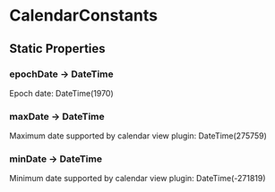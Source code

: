 # CalendarConstants

## Static Properties

### epochDate -> DateTime

Epoch date: DateTime(1970)

### maxDate -> DateTime

Maximum date supported by calendar view plugin: DateTime(275759)

### minDate -> DateTime

Minimum date supported by calendar view plugin: DateTime(-271819)
